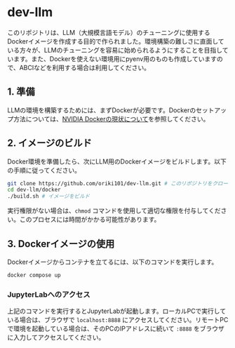 # dev-llm

このリポジトリは、LLM（大規模言語モデル）のチューニングに使用するDockerイメージを作成する目的で作られました。環境構築の難しさに直面している方々が、LLMのチューニングを容易に始められるようにすることを目指しています。また、Dockerを使えない環境用にpyenv用のものも作成していますので、ABCIなどを利用する場合は利用してください。

## 1. 準備

LLMの環境を構築するためには、まずDockerが必要です。Dockerのセットアップ方法については、[NVIDIA Dockerの現状について](https://medium.com/nvidiajapan/nvidia-docker-%E3%81%A3%E3%81%A6%E4%BB%8A%E3%81%A9%E3%81%86%E3%81%AA%E3%81%A3%E3%81%A6%E3%82%8B%E3%81%AE-20-09-%E7%89%88-558fae883f44)を参照してください。

## 2. イメージのビルド

Docker環境を準備したら、次にLLM用のDockerイメージをビルドします。以下の手順に従ってください。

```bash
git clone https://github.com/oriki101/dev-llm.git # このリポジトリをクローン
cd dev-llm/docker
./build.sh # イメージをビルド
```

実行権限がない場合は、`chmod` コマンドを使用して適切な権限を付与してください。このプロセスには時間がかかる可能性があります。

## 3. Dockerイメージの使用

Dockerイメージからコンテナを立てるには、以下のコマンドを実行します。

```bash
docker compose up
```

### JupyterLabへのアクセス

上記のコマンドを実行するとJupyterLabが起動します。ローカルPCで実行している場合は、ブラウザで `localhost:8888` にアクセスしてください。リモートPCで環境を起動している場合は、そのPCのIPアドレスに続いて `:8888` をブラウザに入力してアクセスしてください。
